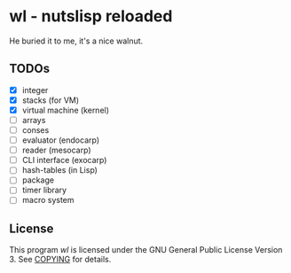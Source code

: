 # wl - nutslisp reloaded

He buried it to me, it's a nice walnut.

## TODOs

- [x] integer
- [x] stacks (for VM)
- [x] virtual machine (kernel)
- [ ] arrays
- [ ] conses
- [ ] evaluator (endocarp)
- [ ] reader (mesocarp)
- [ ] CLI interface (exocarp)
- [ ] hash-tables (in Lisp)
- [ ] package
- [ ] timer library
- [ ] macro system

## License

This program *wl* is licensed under the GNU General Public License Version 3. See [COPYING](COPYING) for details.

